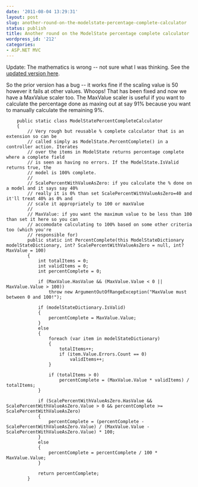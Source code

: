 ```yaml
---
date: '2011-08-04 13:29:31'
layout: post
slug: another-round-on-the-modelstate-percentage-complete-calculator
status: publish
title: Another round on the ModelState percentage complete calculator
wordpress_id: '212'
categories:
- ASP.NET MVC
---
```


Update: The mathematics is wrong -- not sure what I was thinking. See the [updated version here](http://blog.cymen.org/2011/08/16/yet-another-round-on-the-modelstate-percentcomplete-extension/).

So the prior version has a bug -- it works fine if the scaling value is 50 however it fails at other values. Whoops! That has been fixed and now we have a MaxValue scaler too. The MaxValue scaler is useful if you want to calculate the percentage done as maxing out at say 91% because you want to manually calculate the remaining 9%.


    
    
        public static class ModelStatePercentCompleteCalculator
        {
            // Very rough but reusable % complete calculator that is an extension so can be
            // called simply as ModelState.PercentComplete() in a controller action. Iterates
            // over the items in ModelState returns percentage complete where a complete field
            // is seen as having no errors. If the ModelState.IsValid returns true, the
            // model is 100% complete.
            //
            // ScalePercentWithValueAsZero: if you calculate the % done on a model and it says say 40%
            // really it is 0% than set ScalePercentWithValueAsZero=40 and it'll treat 40% as 0% and
            // scale it appropriately to 100 or maxValue
            //
            // MaxValue: if you want the maximum value to be less than 100 than set it here so you can
            // accomodate calculating to 100% based on some other criteria too (which you're
            // responsible for)
            public static int PercentComplete(this ModelStateDictionary modelStateDictionary, int? ScalePercentWithValueAsZero = null, int? MaxValue = 100)
            {
                int totalItems = 0;
                int validItems = 0;
                int percentComplete = 0;
    
                if (MaxValue.HasValue && (MaxValue.Value < 0 || MaxValue.Value > 100))
                    throw new ArgumentOutOfRangeException("MaxValue must between 0 and 100!");
    
                if (modelStateDictionary.IsValid)
                {
                    percentComplete = MaxValue.Value;
                }
                else
                {
                    foreach (var item in modelStateDictionary)
                    {
                        totalItems++;
                        if (item.Value.Errors.Count == 0)
                            validItems++;                   
                    }
    
                    if (totalItems > 0)
                        percentComplete = (MaxValue.Value * validItems) / totalItems;
                }
    
                if (ScalePercentWithValueAsZero.HasValue && ScalePercentWithValueAsZero.Value > 0 && percentComplete >= ScalePercentWithValueAsZero)
                {
                    percentComplete = (percentComplete - ScalePercentWithValueAsZero.Value) / (MaxValue.Value - ScalePercentWithValueAsZero.Value) * 100;
                }
                else
                {
                    percentComplete = percentComplete / 100 * MaxValue.Value;
                }
    
                return percentComplete;
            }
    
